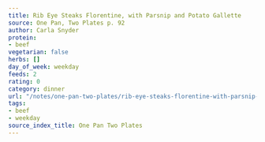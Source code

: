 ```yaml
---
title: Rib Eye Steaks Florentine, with Parsnip and Potato Gallette
source: One Pan, Two Plates p. 92
author: Carla Snyder
protein:
- beef
vegetarian: false
herbs: []
day_of_week: weekday
feeds: 2
rating: 0
category: dinner
url: "/notes/one-pan-two-plates/rib-eye-steaks-florentine-with-parsnip-and-potato-gallette.html"
tags:
- beef
- weekday
source_index_title: One Pan Two Plates
---
```



